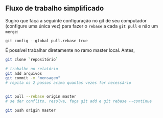 ## Fluxo de trabalho simplificado

Sugiro que faça a seguinte configuração no git de seu computador (configure uma única vez) para fazer o `rebase` a cada `git pull` e não um `merge`: 

`git config --global pull.rebase true` 


É possível trabalhar diretamente no ramo master local. Antes, 
```bash
git clone `repositório`

# trabalhe no relatório
git add arquivos
git commit -m "mensagem"
# repita os 2 passos acima quantas vezes for necessário


git pull --rebase origin master
# se der conflito, resolva, faça git add e git rebase --continue

git push origin master
```

